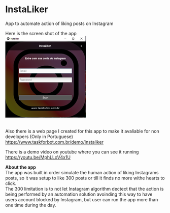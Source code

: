 # InstaLiker
 App to automate action of liking posts on Instagram

Here is the screen shot of the app
<br>
<img src = "Instaliker Tela.PNG" widht="252" height="256">
<br><br>

Also there is a web page I created for this app to make it avaliable for non developers (Only in Portuguese)
https://www.taskforbot.com.br/demo/instaliker

There is a demo video on youtube where you can see it running <br>
https://youtu.be/MphLLoV4x1U


**About the app**<br>
The app was built in order simulate the human action of liking Instagrams posts, so it was setup to like 300 posts or till it finds no more withe hearts to click. <br>
The 300 limitation is to not let Instagram algorithm dectect that the action is being performed by an automation solution avoinding this way to have users account blocked by Instagram, but user can run the app more than one time during the day.
